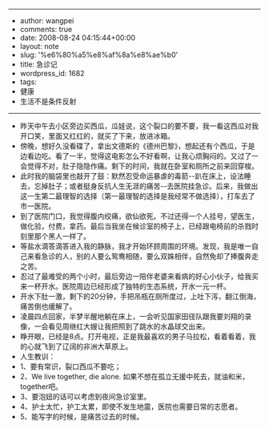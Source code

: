 - --
- author: wangpei
- comments: true
- date: 2008-08-24 04:15:44+00:00
- layout: note
- slug: '%e6%80%a5%e8%af%8a%e8%ae%b0'
- title: 急诊记
- wordpress_id: 1682
- tags:
- 健康
- 生活不是条件反射
- --
- 昨天中午去小区旁边买西瓜，瓜娃说，这个裂口的要不要，我一看这西瓜对我开口笑，里面又红红的，就买了下来，放进冰箱。
- 傍晚，想好久没看碟了，拿出文德斯的《德州巴黎》，想起还有个西瓜，于是边看边吃。看了一半，觉得这电影怎么不好看啊，让我心烦胸闷的。又过了一会觉得不对，肚子隐隐作痛。剩下的时间，我就在卧室和厕所之前来回穿梭。
- 此时我的脑袋里也敲开了鼓：默然忍受命运暴虐的毒箭--趴在床上，设法睡去，忘掉肚子；或者挺身反抗人生无涯的痛苦--去医院挂急诊。后来，我做出这一生第二最理智的选择（第一最理智的选择是我经常不做选择），打车去了市一医院。
- 到了医院门口，我觉得腹内绞痛，欲仙欲死。不过还得一个人挂号，望医生，做化验，付费，拿药。最后当我坐在候诊室的椅子上，已经跟电椅前的杀戮时刻里那个黑人一样了。
- 等盐水滴答滴答进入我的静脉，我才开始环顾周围的环境。发现，我是唯一自己来看急诊的人，别的人要么鸳鸯相随，要么双姝相伴，自然免却了捧腹奔走之苦。
- 忍过了最难受的两个小时，最后旁边一陪伴老婆来看病的好心小伙子，给我买来一杯开水。医院周边已经形成了独特的生态系统，开水一元一杯。
- 开水下肚一激，剩下的20分钟，手把吊瓶在厕所度过，上吐下泻，翻江倒海，痛苦倒也缓解了。
- 凌晨四点回家，半梦半醒地躺在床上，一会听见国家田径队跟我要刘翔的录像，一会看见周继红大嫂让我把照到了跳水的水晶球交出来。
- 睁开眼，已经是8点。打开电视，正是我最喜欢的男子马拉松，看着看着，我的心就飞到了辽阔的非洲大草原上。
- 人生教训：
- 1、要有常识，裂口西瓜不要吃；
- 2、We live together, die alone. 如果不想在孤立无援中死去，就油和米，together吧。
- 3、要泡妞的话可以考虑到夜间急诊室里。
- 4、护士太忙，护工太累，即使不发生地震，医院也需要日常的志愿者。
- 5、能写字的时候，是痛苦过去的时候。
